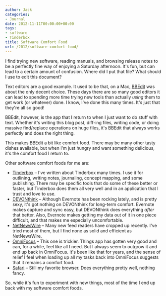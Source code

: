 ```yaml
---
author: Jack
categories:
- Journal
date: 2012-11-11T00:00:00+00:00
tags:
- software
- Tinderbox
title: Software Comfort Food
url: /2012/software-comfort-food/
---
```


I find trying new software, reading manuals, and browsing release notes to be a perfectly fine way of enjoying a Saturday afternoon. It's fun, but can lead to a certain amount of confusion. Where did I put that file? What should I use to edit this document?

Text editors are a good example. It used to be that, on a Mac, <a href="http://www.barebones.com/products/bbedit/index.html">BBEdit</a> was about the only decent choice. These days there are so many good editors it can lead to spending more time trying new tools than actually <em>using</em> them to get work (or whatever) done. I know, I've done this many times. It's just that they're all so good!

BBEdit, however, is the app that I return to when I just want to do stuff with text. Whether it's writing this blog post, diff-ing files, writing code, or doing massive find/replace operations on huge files, it's BBEdit that always works perfectly and does the right thing.

This makes BBEdit a bit like comfort food. There may be many other tasty dishes available, but when I'm just hungry and want something delicious, it's the comfort food I return to.

Other software comfort foods for me are:
        
- <a href="http://www.eastgate.com/Tinderbox/">Tinderbox</a> &#8211; I've written about Tinderbox many times. I use it for outlining, writing notes, journaling, concept mapping, and some publishing. There may be specific tools that do some of these better or faster, but Tinderbox does them all very well and in an application that I trust and love to use.
- <a href="http://www.devontechnologies.com/products/devonthink/overview.html">DEVONthink</a> &#8211; Although Evernote has been rocking lately, and is pretty sexy, it's got nothing on DEVONthink for long-term comfort. Evernote makes capture and sync easy, but DEVONthink does everything <em>after</em> that better. Also, Evernote makes getting my data out of it in one piece difficult, and that makes me especially uncomfortable.
- <a href="http://netnewswireapp.com/">NetNewsWire</a> &#8211; Many new feed readers have cropped up recently. I've tried most of them, but I find none as solid and efficient as NetNewsWire.
- <a href="http://www.omnigroup.com/products/omnifocus/">OmniFocus</a> &#8211; This one is trickier. Things app has gotten very good and can, for a while, feel like all I need. But I always seem to outgrow it and end up back in OmniFocus. It's been like that for years, and the sense of relief I feel when loading up all my tasks back into OmniFocus suggests that it remains a comfort food.
- <a href="http://www.apple.com/safari/">Safari</a> &#8211; Still my favorite browser. Does everything pretty well, nothing fancy.

So, while it's fun to experiment with new things, most of the time I end up back with my software comfort foods.
